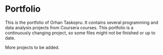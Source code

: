# Portfolio
This is the portfolio of Orhan Taskopru. It contains several programming and data analysis projects from Coursera courses. This portfolio is a continuously changing project, so some files might not be finished or up to date.

More projects to be added.

